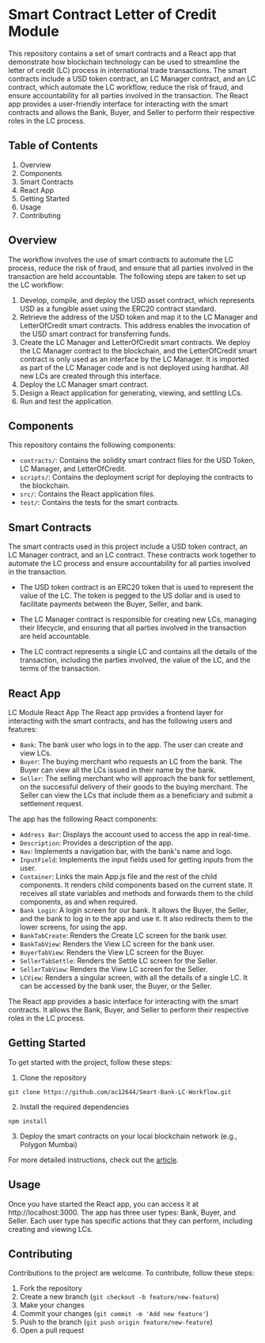 # Smart Contract Letter of Credit Module

This repository contains a set of smart contracts and a React app that demonstrate how blockchain technology can be used to streamline the letter of credit (LC) process in international trade transactions. The smart contracts include a USD token contract, an LC Manager contract, and an LC contract, which automate the LC workflow, reduce the risk of fraud, and ensure accountability for all parties involved in the transaction. The React app provides a user-friendly interface for interacting with the smart contracts and allows the Bank, Buyer, and Seller to perform their respective roles in the LC process.

## Table of Contents

1. Overview
2. Components
3. Smart Contracts
4. React App
5. Getting Started
6. Usage
7. Contributing

## Overview

The workflow involves the use of smart contracts to automate the LC process, reduce the risk of fraud, and ensure that all parties involved in the transaction are held accountable. The following steps are taken to set up the LC workflow:

1. Develop, compile, and deploy the USD asset contract, which represents USD as a fungible asset using the ERC20 contract standard.
2. Retrieve the address of the USD token and map it to the LC Manager and LetterOfCredit smart contracts. This address enables the invocation of the USD smart contract for transferring funds.
3. Create the LC Manager and LetterOfCredit smart contracts. We deploy the LC Manager contract to the blockchain, and the LetterOfCredit smart contract is only used as an interface by the LC Manager. It is imported as part of the LC Manager code and is not deployed using hardhat. All new LCs are created through this interface.
4. Deploy the LC Manager smart contract.
5. Design a React application for generating, viewing, and settling LCs.
6. Run and test the application.

## Components

This repository contains the following components:

- `contracts/`: Contains the solidity smart contract files for the USD Token, LC Manager, and LetterOfCredit.
- `scripts/`: Contains the deployment script for deploying the contracts to the blockchain.
- `src/`: Contains the React application files.
- `test/`: Contains the tests for the smart contracts.

## Smart Contracts

The smart contracts used in this project include a USD token contract, an LC Manager contract, and an LC contract. These contracts work together to automate the LC process and ensure accountability for all parties involved in the transaction.

- The USD token contract is an ERC20 token that is used to represent the value of the LC. The token is pegged to the US dollar and is used to facilitate payments between the Buyer, Seller, and bank.

- The LC Manager contract is responsible for creating new LCs, managing their lifecycle, and ensuring that all parties involved in the transaction are held accountable.

- The LC contract represents a single LC and contains all the details of the transaction, including the parties involved, the value of the LC, and the terms of the transaction.

## React App

LC Module React App
The React app provides a frontend layer for interacting with the smart contracts, and has the following users and features:

- `Bank`: The bank user who logs in to the app. The user can create and view LCs.
- `Buyer`: The buying merchant who requests an LC from the bank. The Buyer can view all the LCs issued in their name by the bank.
- `Seller`: The selling merchant who will approach the bank for settlement, on the successful delivery of their goods to the buying merchant. The Seller can view the LCs that include them as a beneficiary and submit a settlement request.

The app has the following React components:

- `Address Bar`: Displays the account used to access the app in real-time.
- `Description`: Provides a description of the app.
- `Nav`: Implements a navigation bar, with the bank's name and logo.
- `InputField`: Implements the input fields used for getting inputs from the user.
- `Container`: Links the main App.js file and the rest of the child components. It renders child components based on the current state. It receives all state variables and methods and forwards them to the child components, as and when required.
- `Bank Login`: A login screen for our bank. It allows the Buyer, the Seller, and the bank to log in to the app and use it. It also redirects them to the lower screens, for using the app.
- `BankTabCreate`: Renders the Create LC screen for the bank user.
- `BankTabView`: Renders the View LC screen for the bank user.
- `BuyerTabView`: Renders the View LC screen for the Buyer.
- `SellerTabSettle`: Renders the Settle LC screen for the Seller.
- `SellerTabView`: Renders the View LC screen for the Seller.
- `LCView`: Renders a singular screen, with all the details of a single LC. It can be accessed by the bank user, the Buyer, or the Seller.

The React app provides a basic interface for interacting with the smart contracts. It allows the Bank, Buyer, and Seller to perform their respective roles in the LC process.

## Getting Started

To get started with the project, follow these steps:

1. Clone the repository

```
git clone https://github.com/ac12644/Smart-Bank-LC-Workflow.git
```

2. Install the required dependencies

```
npm install
```

3. Deploy the smart contracts on your local blockchain network (e.g., Polygon Mumbai)

For more detailed instructions, check out the [article](https://github.com/ac12644).

## Usage

Once you have started the React app, you can access it at http://localhost:3000. The app has three user types: Bank, Buyer, and Seller. Each user type has specific actions that they can perform, including creating and viewing LCs.

## Contributing

Contributions to the project are welcome. To contribute, follow these steps:

1. Fork the repository
2. Create a new branch (`git checkout -b feature/new-feature`)
3. Make your changes
4. Commit your changes (`git commit -m 'Add new feature'`)
5. Push to the branch (`git push origin feature/new-feature`)
6. Open a pull request
